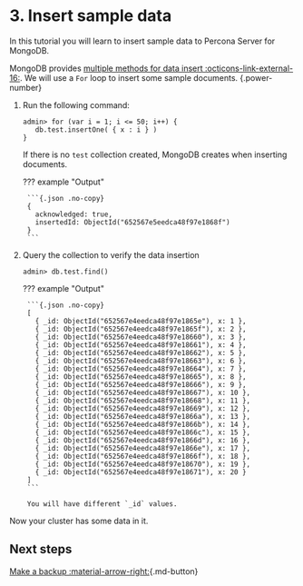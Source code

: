 # 3. Insert sample data 

In this tutorial you will learn to insert sample data to Percona Server for MongoDB.

MongoDB provides [multiple methods for data insert  :octicons-link-external-16:](https://www.mongodb.com/docs/v7.0/reference/insert-methods/). We will use a `For` loop to insert some sample documents.
{.power-number}

1. Run the following command: 

    ``` {.javascript data-prompt="admin>"}
    admin> for (var i = 1; i <= 50; i++) {
       db.test.insertOne( { x : i } )
    }
    ```

    If there is no `test` collection created, MongoDB creates when inserting documents.

    ??? example "Output"

        ```{.json .no-copy}
        {
          acknowledged: true,
          insertedId: ObjectId("652567e5eedca48f97e1868f")
        }
        ```

2. Query the collection to verify the data insertion

    ``` {.javascript data-prompt="admin>"}
    admin> db.test.find()
    ```

    ??? example "Output"

        ```{.json .no-copy}
        [
          { _id: ObjectId("652567e4eedca48f97e1865e"), x: 1 },
          { _id: ObjectId("652567e4eedca48f97e1865f"), x: 2 },
          { _id: ObjectId("652567e4eedca48f97e18660"), x: 3 },
          { _id: ObjectId("652567e4eedca48f97e18661"), x: 4 },
          { _id: ObjectId("652567e4eedca48f97e18662"), x: 5 },
          { _id: ObjectId("652567e4eedca48f97e18663"), x: 6 },
          { _id: ObjectId("652567e4eedca48f97e18664"), x: 7 },
          { _id: ObjectId("652567e4eedca48f97e18665"), x: 8 },
          { _id: ObjectId("652567e4eedca48f97e18666"), x: 9 },
          { _id: ObjectId("652567e4eedca48f97e18667"), x: 10 },
          { _id: ObjectId("652567e4eedca48f97e18668"), x: 11 },
          { _id: ObjectId("652567e4eedca48f97e18669"), x: 12 },
          { _id: ObjectId("652567e4eedca48f97e1866a"), x: 13 },
          { _id: ObjectId("652567e4eedca48f97e1866b"), x: 14 },
          { _id: ObjectId("652567e4eedca48f97e1866c"), x: 15 },
          { _id: ObjectId("652567e4eedca48f97e1866d"), x: 16 },
          { _id: ObjectId("652567e4eedca48f97e1866e"), x: 17 },
          { _id: ObjectId("652567e4eedca48f97e1866f"), x: 18 },
          { _id: ObjectId("652567e4eedca48f97e18670"), x: 19 },
          { _id: ObjectId("652567e4eedca48f97e18671"), x: 20 }
        ]
        ```

        You will have different `_id` values.

Now your cluster has some data in it.

## Next steps

[Make a backup :material-arrow-right:](backup-tutorial.md){.md-button}   
